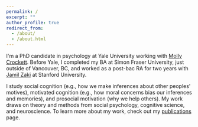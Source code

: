 ```yaml
---
permalink: /
excerpt: ""
author_profile: true
redirect_from: 
  - /about/
  - /about.html
---
```


I'm a PhD candidate in psychology at Yale University working with [Molly Crockett](http://www.crockettlab.org/). Before Yale, I completed my BA at Simon Fraser University, just outside of Vancouver, BC, and worked as a post-bac RA for two years with [Jamil Zaki](http://ssnl.stanford.edu/) at Stanford University.

I study social cognition (e.g., how we make inferences about other peoples' motives), motivated cognition (e.g., how moral concerns bias our inferences and memories), and prosocial motivation (why we help others). My work draws on theory and methods from social psychology, cognitive science, and neuroscience. To learn more about my work, check out my [publications](https://carlsonrw.github.io/publications/) page.
